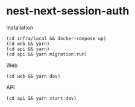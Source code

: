 # nest-next-session-auth

Installation

```
(cd infra/local && docker-compose up)
(cd web && yarn)
(cd api && yarn)
(cd api && yarn migration:run)
```

Web

```
(cd web && yarn dev)
```

API

```
(cd api && yarn start:dev)
```
